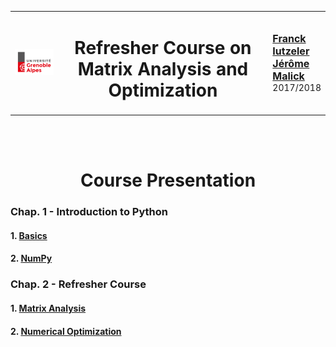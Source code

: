 
<table>
<tr>
<td width=15%><img src="./img/UGA.png"></img></td>
<td><center><h1>Refresher Course on Matrix Analysis and Optimization</h1></center></td>
<td width=15%><a href="http://www.iutzeler.org" style="font-size: 16px; font-weight: bold">Franck Iutzeler</a> <a href="https://ljk.imag.fr/membres/Jerome.Malick/" style="font-size: 16px; font-weight: bold">Jérôme Malick</a><br/> 2017/2018 </td>
</tr>
</table>
<br/><br/> <center><h1> Course Presentation </h1></center>



### Chap. 1 - Introduction to Python 

#### 1. [Basics](1-1_Basics.ipynb)
#### 2. [NumPy](1-2_NumPy.ipynb)

### Chap. 2 - Refresher Course 

#### 1. [Matrix Analysis](2-1_Matrix_Analysis.ipynb)
#### 2. [Numerical Optimization](2-2_Numerical_Optimization.ipynb)

